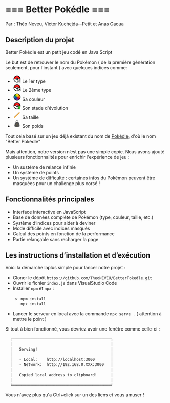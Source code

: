 # === Better Pokédle ===

Par : Théo Neveu, Victor Kuchejda--Petit et Anas Gaoua <br/>

## Description du projet

Better Pokédle est un petit jeu codé en Java Script

Le but est de retrouver le nom du Pokémon ( de la première génération seulement, pour l'instant ) avec quelques indices comme:

- <img src="/img/Logo_type1.png" width="25px" height="25px"> Le 1er type 
- <img src="/img/Logo_type2.png" width="25px" height="25px"> Le 2ème type
- <img src="/img/Logo_color.png" width="25px" height="25px"> Sa couleur
- <img src="/img/Logo_evo.png" width="25px" height="25px"> Son stade d'évolution 
- <img src="/img/Logo_taille.png" width="25px" height="25px"> Sa taille
- <img src="/img/Logo_poids.png" width="25px" height="25px"> Son poids

Tout cela basé sur un jeu déjà existant du nom de [Pokédle](https://pokedle.net), d'où le nom "Better Pokédle"

Mais attention, notre version n’est pas une simple copie. 
Nous avons ajouté plusieurs fonctionnalités pour enrichir l'expérience de jeu :

- Un sustème de relance infinie
- Un système de points
- Un système de difficulté : certaines infos du Pokémon peuvent être masquées pour un challenge plus corsé ! <br/>


## Fonctionnalités principales

- Interface interactive en JavaScript
- Base de données complète de Pokémon (type, couleur, taille, etc.)
- Système d’indices pour aider à deviner
- Mode difficile avec indices masqués
- Calcul des points en fonction de la performance
- Partie relançable sans recharger la page <br/>


## Les instructions d’installation et d’exécution
Voici la démarche laplus simple pour lancer notre projet :

- Cloner le dépôt `https://github.com/TheoNEVEU/BetterPokedle.git`
- Ouvrir le fichier `index.js` dans VisualStudio Code
- Installer `npm` et `npx` :
    - ```
      npm install
      npx install
      ```
- Lancer le serveur en local avec la commande ```npx serve .``` ( attention à mettre le point )

Si tout à bien fonctionné, vous devriez avoir une fenêtre comme celle-ci :
 ```
   ┌───────────────────────────────────────────┐
   │                                           │
   │   Serving!                                │
   │                                           │
   │   - Local:    http://localhost:3000       │
   │   - Network:  http://192.168.0.XXX:3000   │
   │                                           │
   │   Copied local address to clipboard!      │
   │                                           │
   └───────────────────────────────────────────┘
 ```
Vous n'avez plus qu'a Ctrl+click sur un des liens et vous amuser !
